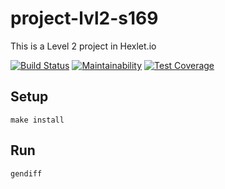 # project-lvl2-s169

This is a Level 2 project in Hexlet.io

[![Build Status](https://travis-ci.org/igor-i/project-lvl2-s169.svg?branch=master)](https://travis-ci.org/igor-i/project-lvl2-s169)
[![Maintainability](https://api.codeclimate.com/v1/badges/04fee567697b0214243e/maintainability)](https://codeclimate.com/github/igor-i/project-lvl2-s169/maintainability)
[![Test Coverage](https://api.codeclimate.com/v1/badges/04fee567697b0214243e/test_coverage)](https://codeclimate.com/github/igor-i/project-lvl2-s169/test_coverage)

## Setup

```
make install
```

## Run

```
gendiff
```
